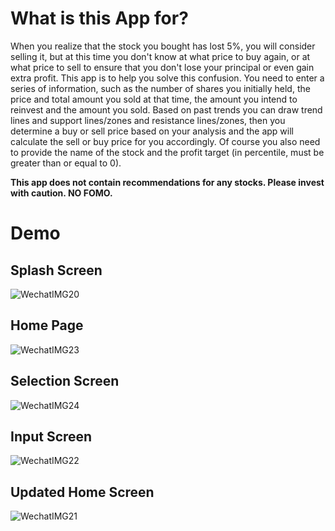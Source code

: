 # What is this App for?

When you realize that the stock you bought has lost 5%, you will consider selling it, but at this time you don't know at what price to buy again, or at what price to sell to ensure that you don't lose your principal or even gain extra profit. This app is to help you solve this confusion. You need to enter a series of information, such as the number of shares you initially held, the price and total amount you sold at that time, the amount you intend to reinvest and the amount you sold. Based on past trends you can draw trend lines and support lines/zones and resistance lines/zones, then you determine a buy or sell price based on your analysis and the app will calculate the sell or buy price for you accordingly. Of course you also need to provide the name of the stock and the profit target (in percentile, must be greater than or equal to 0).

**This app does not contain recommendations for any stocks. Please invest with caution. NO FOMO.**

# Demo

## Splash Screen

![WechatIMG20](https://tva1.sinaimg.cn/large/008i3skNgy1gynkn9xccrj30u01nr0uu.jpg)

## Home Page

![WechatIMG23](https://tva1.sinaimg.cn/large/008i3skNgy1gynknk7rxij30u01nygm5.jpg)

## Selection Screen

![WechatIMG24](https://tva1.sinaimg.cn/large/008i3skNgy1gynkns9fzaj30u01ns0tn.jpg)

## Input Screen

![WechatIMG22](https://tva1.sinaimg.cn/large/008i3skNgy1gynkooh5f1j30u01nrdhj.jpg)

## Updated Home Screen

![WechatIMG21](https://tva1.sinaimg.cn/large/008i3skNgy1gynkn4c0y9j30u01no759.jpg)
